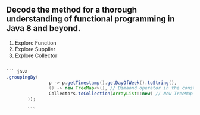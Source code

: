 ## Decode the method for a thorough understanding of functional programming in Java 8 and beyond.

1. Explore Function
2. Explore Supplier
3. Explore Collector

```java

``` java
.groupingBy(
                p -> p.getTimestamp().getDayOfWeek().toString(),
                () -> new TreeMap<>(), // Dimaond operator in the constructor
                Collectors.toCollection(ArrayList::new) // New TreeMap using method reference  instead of a lambda.....
        ));

        ```